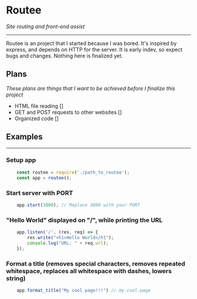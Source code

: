 # Routee
*Site routing and front-end assist*
***
Routee is an project that I started because I was bored. It's inspired by express, and depends on HTTP for the server. It is early indev, so expect bugs and changes. Nothing here is finalized yet.

## Plans
*These plans are things that I want to be achieved before I finalize this project*
- HTML file reading []
- GET and POST requests to other websites []
- Organized code []

## Examples
***
### Setup app
```javascript
    const routee = require('./path_to_routee');
    const app = routee();
```

### Start server with PORT
```javascript
    app.start(3000); // Replace 3000 with your PORT
```

### "Hello World" displayed on "/", while printing the URL
```javascript
    app.listen('/', (res, req) => {
        res.write("<h1>Hello World</h1");
        console.log("URL: " + req.url);
    });
```
### Format a title (removes special characters, removes repeated whitespace, replaces all whitespace with dashes, lowers string)
```javascript
    app.format_title("My cool page!!!") // my-cool-page
```